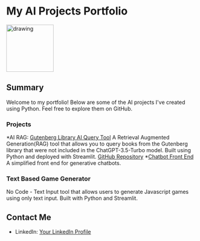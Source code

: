 # My AI Projects Portfolio
<img src="Ward_Portrait.jpg" alt="drawing" width="125"/>


## Summary
Welcome to my portfolio! Below are some of the AI projects I've created using Python. Feel free to explore them on GitHub.

### Projects

*AI RAG: [Gutenberg Library AI Query Tool](https://gutenberg.streamlit.app/) A Retrieval Augmented Generation(RAG) tool that allows you to query books from the Gutenberg library that were not included in the ChatGPT-3.5-Turbo model. Built using Python and deployed with Streamlit. [GitHub Repository](https://gutenberg.streamlit.app/)
*[Chatbot Front End](https://appchatpy-lg3uuisgagqdcuik8wgkfg.streamlit.app/) A simplified front end for generative chatbots.

### Text Based Game Generator
No Code - Text Input tool that allows users to generate Javascript games using only text input.  Built with Python and Streamlit.


## Contact Me
- LinkedIn: [Your LinkedIn Profile](https://www.linkedin.com/in/wgreunke/)
